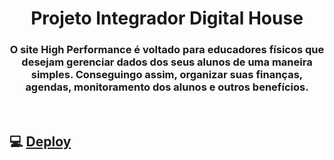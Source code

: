 <h1 align="center">
 Projeto Integrador Digital House
</h1>

<h3 align="center">
   O site High Performance é voltado para educadores físicos que desejam gerenciar dados dos seus alunos de uma maneira simples. Conseguingo assim, organizar suas finanças, agendas, monitoramento dos alunos e outros benefícios.
</h3>

<br>

## :computer: <a href="https://highperformance.herokuapp.com" target="_blank">Deploy</a>
